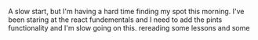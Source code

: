 A slow start, but I'm having a hard time finding my spot this morning. I've been staring at the react fundementals and I need to add the pints functionality and I'm slow going on this.
rereading some lessons and some 